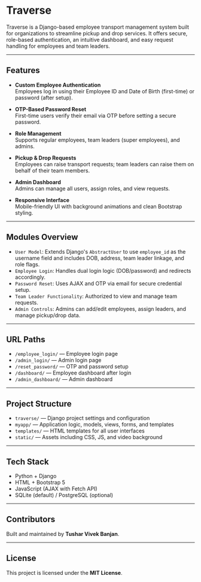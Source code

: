 # Traverse

Traverse is a Django-based employee transport management system built for organizations to streamline pickup and drop services. It offers secure, role-based authentication, an intuitive dashboard, and easy request handling for employees and team leaders.

---

## Features

- **Custom Employee Authentication**  
  Employees log in using their Employee ID and Date of Birth (first-time) or password (after setup).

- **OTP-Based Password Reset**  
  First-time users verify their email via OTP before setting a secure password.

- **Role Management**  
  Supports regular employees, team leaders (super employees), and admins.

- **Pickup & Drop Requests**  
  Employees can raise transport requests; team leaders can raise them on behalf of their team members.

- **Admin Dashboard**  
  Admins can manage all users, assign roles, and view requests.

- **Responsive Interface**  
  Mobile-friendly UI with background animations and clean Bootstrap styling.

---

## Modules Overview

- `User Model`: Extends Django's `AbstractUser` to use `employee_id` as the username field and includes DOB, address, team leader linkage, and role flags.
- `Employee Login`: Handles dual login logic (DOB/password) and redirects accordingly.
- `Password Reset`: Uses AJAX and OTP via email for secure credential setup.
- `Team Leader Functionality`: Authorized to view and manage team requests.
- `Admin Controls`: Admins can add/edit employees, assign leaders, and manage pickup/drop data.

---

## URL Paths

- `/employee_login/` — Employee login page  
- `/admin_login/` — Admin login page  
- `/reset_password/` — OTP and password setup  
- `/dashboard/` — Employee dashboard after login  
- `/admin_dashboard/` — Admin dashboard  

---

## Project Structure

- `traverse/` — Django project settings and configuration  
- `myapp/` — Application logic, models, views, forms, and templates  
- `templates/` — HTML templates for all user interfaces  
- `static/` — Assets including CSS, JS, and video background  

---

## Tech Stack

- Python + Django  
- HTML + Bootstrap 5  
- JavaScript (AJAX with Fetch API)  
- SQLite (default) / PostgreSQL (optional)

---

## Contributors

Built and maintained by **Tushar Vivek Banjan**.

---

## License

This project is licensed under the **MIT License**.
